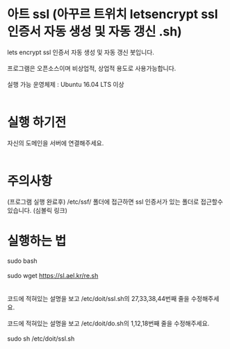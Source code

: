 # 아트 ssl (아꾸르 트위치 letsencrypt ssl 인증서 자동 생성 및 자동 갱신 .sh) 
 lets encrypt ssl 인증서 자동 생성 및 자동 갱신 봇입니다.<br><br>
프로그램은 오픈소스이며 비상업적, 상업적 용도로 사용가능합니다. <br><br>
실행 가능 운영체제 : Ubuntu 16.04 LTS 이상 <br><br>
# 실행 하기전
자신의 도메인을 서버에 연결해주세요. <br><br> 
# 주의사항 
(프로그램 실행 완료후) /etc/ssf/ 폴더에 접근하면 ssl 인증서가 있는 폴더로 접근할수있습니다. (심볼릭 링크)
# 실행하는 법 <br>
sudo bash <br><br>
sudo wget https://sl.ael.kr/re.sh <br><br>  
코드에 적혀있는 설명을 보고 /etc/doit/ssl.sh의 27,33,38,44번째 줄을 수정해주세요.<br><br>
코드에 적혀있는 설명을 보고 /etc/doit/do.sh의 1,12,18번째 줄을 수정해주세요.<br><br> 
sudo sh /etc/doit/ssl.sh <br><br> 
